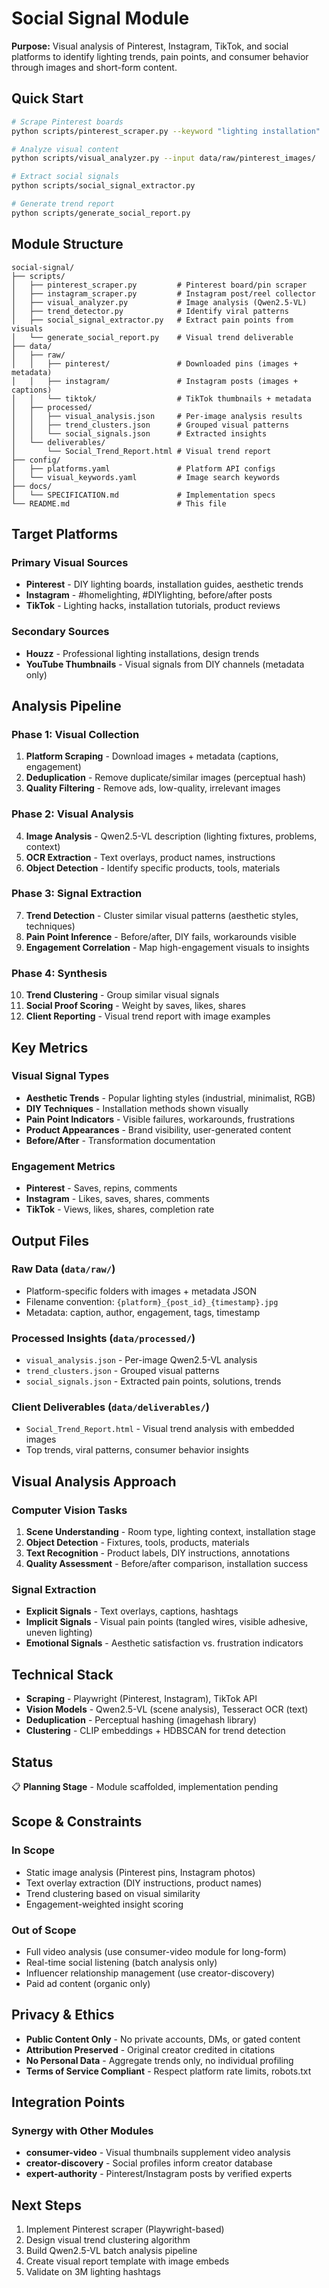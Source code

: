 # Social Signal Module

**Purpose:** Visual analysis of Pinterest, Instagram, TikTok, and social platforms to identify lighting trends, pain points, and consumer behavior through images and short-form content.

## Quick Start

```bash
# Scrape Pinterest boards
python scripts/pinterest_scraper.py --keyword "lighting installation"

# Analyze visual content
python scripts/visual_analyzer.py --input data/raw/pinterest_images/

# Extract social signals
python scripts/social_signal_extractor.py

# Generate trend report
python scripts/generate_social_report.py
```

## Module Structure

```
social-signal/
├── scripts/
│   ├── pinterest_scraper.py         # Pinterest board/pin scraper
│   ├── instagram_scraper.py         # Instagram post/reel collector
│   ├── visual_analyzer.py           # Image analysis (Qwen2.5-VL)
│   ├── trend_detector.py            # Identify viral patterns
│   ├── social_signal_extractor.py   # Extract pain points from visuals
│   └── generate_social_report.py    # Visual trend deliverable
├── data/
│   ├── raw/
│   │   ├── pinterest/               # Downloaded pins (images + metadata)
│   │   ├── instagram/               # Instagram posts (images + captions)
│   │   └── tiktok/                  # TikTok thumbnails + metadata
│   ├── processed/
│   │   ├── visual_analysis.json     # Per-image analysis results
│   │   ├── trend_clusters.json      # Grouped visual patterns
│   │   └── social_signals.json      # Extracted insights
│   └── deliverables/
│       └── Social_Trend_Report.html # Visual trend report
├── config/
│   ├── platforms.yaml               # Platform API configs
│   └── visual_keywords.yaml         # Image search keywords
├── docs/
│   └── SPECIFICATION.md             # Implementation specs
└── README.md                        # This file
```

## Target Platforms

### Primary Visual Sources
- **Pinterest** - DIY lighting boards, installation guides, aesthetic trends
- **Instagram** - #homelighting, #DIYlighting, before/after posts
- **TikTok** - Lighting hacks, installation tutorials, product reviews

### Secondary Sources
- **Houzz** - Professional lighting installations, design trends
- **YouTube Thumbnails** - Visual signals from DIY channels (metadata only)

## Analysis Pipeline

### Phase 1: Visual Collection
1. **Platform Scraping** - Download images + metadata (captions, engagement)
2. **Deduplication** - Remove duplicate/similar images (perceptual hash)
3. **Quality Filtering** - Remove ads, low-quality, irrelevant images

### Phase 2: Visual Analysis
4. **Image Analysis** - Qwen2.5-VL description (lighting fixtures, problems, context)
5. **OCR Extraction** - Text overlays, product names, instructions
6. **Object Detection** - Identify specific products, tools, materials

### Phase 3: Signal Extraction
7. **Trend Detection** - Cluster similar visual patterns (aesthetic styles, techniques)
8. **Pain Point Inference** - Before/after, DIY fails, workarounds visible
9. **Engagement Correlation** - Map high-engagement visuals to insights

### Phase 4: Synthesis
10. **Trend Clustering** - Group similar visual signals
11. **Social Proof Scoring** - Weight by saves, likes, shares
12. **Client Reporting** - Visual trend report with image examples

## Key Metrics

### Visual Signal Types
- **Aesthetic Trends** - Popular lighting styles (industrial, minimalist, RGB)
- **DIY Techniques** - Installation methods shown visually
- **Pain Point Indicators** - Visible failures, workarounds, frustrations
- **Product Appearances** - Brand visibility, user-generated content
- **Before/After** - Transformation documentation

### Engagement Metrics
- **Pinterest** - Saves, repins, comments
- **Instagram** - Likes, saves, shares, comments
- **TikTok** - Views, likes, shares, completion rate

## Output Files

### Raw Data (`data/raw/`)
- Platform-specific folders with images + metadata JSON
- Filename convention: `{platform}_{post_id}_{timestamp}.jpg`
- Metadata: caption, author, engagement, tags, timestamp

### Processed Insights (`data/processed/`)
- `visual_analysis.json` - Per-image Qwen2.5-VL analysis
- `trend_clusters.json` - Grouped visual patterns
- `social_signals.json` - Extracted pain points, solutions, trends

### Client Deliverables (`data/deliverables/`)
- `Social_Trend_Report.html` - Visual trend analysis with embedded images
- Top trends, viral patterns, consumer behavior insights

## Visual Analysis Approach

### Computer Vision Tasks
1. **Scene Understanding** - Room type, lighting context, installation stage
2. **Object Detection** - Fixtures, tools, products, materials
3. **Text Recognition** - Product labels, DIY instructions, annotations
4. **Quality Assessment** - Before/after comparison, installation success

### Signal Extraction
- **Explicit Signals** - Text overlays, captions, hashtags
- **Implicit Signals** - Visual pain points (tangled wires, visible adhesive, uneven lighting)
- **Emotional Signals** - Aesthetic satisfaction vs. frustration indicators

## Technical Stack

- **Scraping** - Playwright (Pinterest, Instagram), TikTok API
- **Vision Models** - Qwen2.5-VL (scene analysis), Tesseract OCR (text)
- **Deduplication** - Perceptual hashing (imagehash library)
- **Clustering** - CLIP embeddings + HDBSCAN for trend detection

## Status

📋 **Planning Stage** - Module scaffolded, implementation pending

## Scope & Constraints

### In Scope
- Static image analysis (Pinterest pins, Instagram photos)
- Text overlay extraction (DIY instructions, product names)
- Trend clustering based on visual similarity
- Engagement-weighted insight scoring

### Out of Scope
- Full video analysis (use consumer-video module for long-form)
- Real-time social listening (batch analysis only)
- Influencer relationship management (use creator-discovery)
- Paid ad content (organic only)

## Privacy & Ethics

- **Public Content Only** - No private accounts, DMs, or gated content
- **Attribution Preserved** - Original creator credited in citations
- **No Personal Data** - Aggregate trends only, no individual profiling
- **Terms of Service Compliant** - Respect platform rate limits, robots.txt

## Integration Points

### Synergy with Other Modules
- **consumer-video** - Visual thumbnails supplement video analysis
- **creator-discovery** - Social profiles inform creator database
- **expert-authority** - Pinterest/Instagram posts by verified experts

## Next Steps

1. Implement Pinterest scraper (Playwright-based)
2. Design visual trend clustering algorithm
3. Build Qwen2.5-VL batch analysis pipeline
4. Create visual report template with image embeds
5. Validate on 3M lighting hashtags
